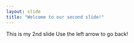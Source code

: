 ```yaml
---
layout: slide
title: "Welcome to our second slide!"
---
```

This is my 2nd slide
Use the left arrow to go back!
